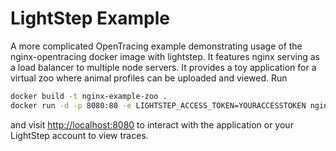 # LightStep Example

A more complicated OpenTracing example demonstrating usage of the
nginx-opentracing docker image with lightstep. It features nginx serving as
a load balancer to multiple node servers. It provides a toy application for
a virtual zoo where animal profiles can be uploaded and viewed. Run

```bash
docker build -t nginx-example-zoo .
docker run -d -p 8080:80 -e LIGHTSTEP_ACCESS_TOKEN=YOURACCESSTOKEN nginx-example-zoo
```

and visit <http://localhost:8080> to interact with the application or your
LightStep account to view traces.
